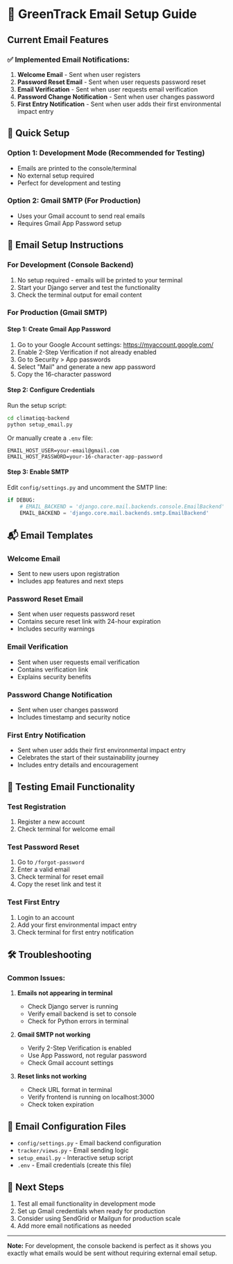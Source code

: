 # 🌱 GreenTrack Email Setup Guide

## Current Email Features

### ✅ **Implemented Email Notifications:**

1. **Welcome Email** - Sent when user registers
2. **Password Reset Email** - Sent when user requests password reset
3. **Email Verification** - Sent when user requests email verification
4. **Password Change Notification** - Sent when user changes password
5. **First Entry Notification** - Sent when user adds their first environmental impact entry

## 🚀 Quick Setup

### **Option 1: Development Mode (Recommended for Testing)**
- Emails are printed to the console/terminal
- No external setup required
- Perfect for development and testing

### **Option 2: Gmail SMTP (For Production)**
- Uses your Gmail account to send real emails
- Requires Gmail App Password setup

## 📧 Email Setup Instructions

### **For Development (Console Backend)**
1. No setup required - emails will be printed to your terminal
2. Start your Django server and test the functionality
3. Check the terminal output for email content

### **For Production (Gmail SMTP)**

#### Step 1: Create Gmail App Password
1. Go to your Google Account settings: https://myaccount.google.com/
2. Enable 2-Step Verification if not already enabled
3. Go to Security > App passwords
4. Select "Mail" and generate a new app password
5. Copy the 16-character password

#### Step 2: Configure Credentials
Run the setup script:
```bash
cd climatiqq-backend
python setup_email.py
```

Or manually create a `.env` file:
```
EMAIL_HOST_USER=your-email@gmail.com
EMAIL_HOST_PASSWORD=your-16-character-app-password
```

#### Step 3: Enable SMTP
Edit `config/settings.py` and uncomment the SMTP line:
```python
if DEBUG:
    # EMAIL_BACKEND = 'django.core.mail.backends.console.EmailBackend'
    EMAIL_BACKEND = 'django.core.mail.backends.smtp.EmailBackend'
```

## 📬 Email Templates

### Welcome Email
- Sent to new users upon registration
- Includes app features and next steps

### Password Reset Email
- Sent when user requests password reset
- Contains secure reset link with 24-hour expiration
- Includes security warnings

### Email Verification
- Sent when user requests email verification
- Contains verification link
- Explains security benefits

### Password Change Notification
- Sent when user changes password
- Includes timestamp and security notice

### First Entry Notification
- Sent when user adds their first environmental impact entry
- Celebrates the start of their sustainability journey
- Includes entry details and encouragement

## 🔧 Testing Email Functionality

### Test Registration
1. Register a new account
2. Check terminal for welcome email

### Test Password Reset
1. Go to `/forgot-password`
2. Enter a valid email
3. Check terminal for reset email
4. Copy the reset link and test it

### Test First Entry
1. Login to an account
2. Add your first environmental impact entry
3. Check terminal for first entry notification

## 🛠️ Troubleshooting

### Common Issues:

1. **Emails not appearing in terminal**
   - Check Django server is running
   - Verify email backend is set to console
   - Check for Python errors in terminal

2. **Gmail SMTP not working**
   - Verify 2-Step Verification is enabled
   - Use App Password, not regular password
   - Check Gmail account settings

3. **Reset links not working**
   - Check URL format in terminal
   - Verify frontend is running on localhost:3000
   - Check token expiration

## 📝 Email Configuration Files

- `config/settings.py` - Email backend configuration
- `tracker/views.py` - Email sending logic
- `setup_email.py` - Interactive setup script
- `.env` - Email credentials (create this file)

## 🎯 Next Steps

1. Test all email functionality in development mode
2. Set up Gmail credentials when ready for production
3. Consider using SendGrid or Mailgun for production scale
4. Add more email notifications as needed

---

**Note:** For development, the console backend is perfect as it shows you exactly what emails would be sent without requiring external email setup. 